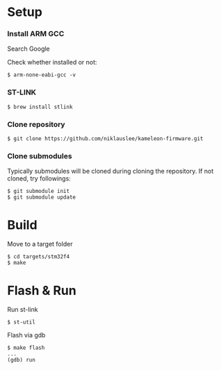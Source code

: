 # Setup

### Install ARM GCC

Search Google

Check whether installed or not:
```
$ arm-none-eabi-gcc -v
```

### ST-LINK

```
$ brew install stlink
```

### Clone repository

```
$ git clone https://github.com/niklauslee/kameleon-firmware.git
```

### Clone submodules

Typically submodules will be cloned during cloning the repository. If not cloned, try followings:

```
$ git submodule init
$ git submodule update
```

# Build

Move to a target folder

```
$ cd targets/stm32f4
$ make
```

# Flash & Run

Run st-link

```
$ st-util
```

Flash via gdb

```
$ make flash
...
(gdb) run
```
